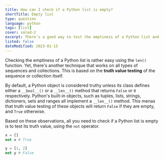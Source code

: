 ```yaml
---
title: How can I check if a Python list is empty?
shortTitle: Empty list
type: question
language: python
tags: [list]
cover: salad-2
excerpt: There's a good way to test the emptiness of a Python list and a better one. Which one are you using?
listed: false
dateModified: 2023-01-15
---
```


Checking the emptiness of a Python list is rather easy using the `len()` function. Yet, there's another technique that works on all types of sequences and collections. This is based on the **truth value testing** of the sequence or collection itself.

By default, a Python object is considered truthy unless its class defines either a `__bool__()` or a `__len__()` method that returns `False` or `0` respectively. Python's built-in objects, such as tuples, lists, strings, dictioners, sets and ranges all implement a `__len__()` method. This menas that truth value testing of these objects will return `False` if they are empty, and `True` otherwise.

Based on these observations, all you need to check if a Python list is empty is to test its truth value, using the `not` operator.

```py
x = []
not x # True

y = [1, 2]
not y # False
```
